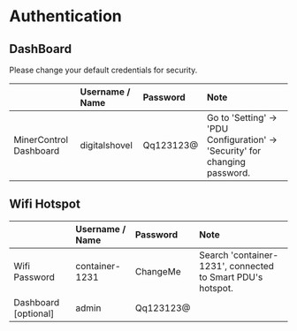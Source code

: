 # Authentication

## DashBoard

Please change your default credentials for security.

|  | Username / Name | Password | Note |
| :--- | :--- | :--- | :--- |
| MinerControl Dashboard | digitalshovel | Qq123123@ | Go to 'Setting' -&gt; 'PDU Configuration' -&gt; 'Security' for changing password. |

## Wifi Hotspot

|  | Username / Name | Password | Note |
| :--- | :--- | :--- | :--- |
| Wifi Password | container-1231 | ChangeMe | Search 'container-1231', connected to Smart PDU's hotspot. |
| Dashboard \[optional\] | admin | Qq123123@ |  |



